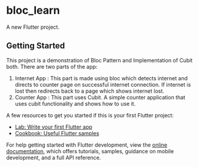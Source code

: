 # bloc_learn

A new Flutter project.

## Getting Started

This project is a demonstration of Bloc Pattern and Implementation of Cubit both. 
There are two parts of the app:
1. Internet App : This part is made using bloc which detects internet and directs to counter page on successful internet connection. If internet is lost then redirects back to a page which shows internet lost.
2. Counter App : This part uses Cubit. A simple counter application that uses cubit functionality and shows how to use it.

A few resources to get you started if this is your first Flutter project:

- [Lab: Write your first Flutter app](https://docs.flutter.dev/get-started/codelab)
- [Cookbook: Useful Flutter samples](https://docs.flutter.dev/cookbook)

For help getting started with Flutter development, view the
[online documentation](https://docs.flutter.dev/), which offers tutorials,
samples, guidance on mobile development, and a full API reference.
